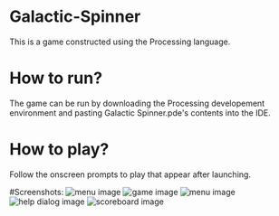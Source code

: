 # Galactic-Spinner
This is a game constructed using the Processing language.

# How to run? 
The game can be run by downloading the Processing developement environment and pasting Galactic Spinner.pde's contents into
the IDE. 

# How to play? 
Follow the onscreen prompts to play that appear after launching.

#Screenshots:
![menu image](https://gfycat.com/SleepyHairyArrowworm)
![game image](https://i.imgur.com/lug80oi.png)
![menu image](https://i.imgur.com/FyQ7UvJ.png)
![help dialog image](https://i.imgur.com/HgX8srT.png)
![scoreboard image](https://i.imgur.com/NcJZlhe.png)
